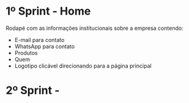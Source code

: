 # 1º Sprint - Home

Rodapé com as informações institucionais sobre a empresa contendo:

* E-mail para contato
* WhatsApp para contato
* Produtos
* Quem 
* Logotipo clicável direcionando para a página principal


# 2º Sprint -  
